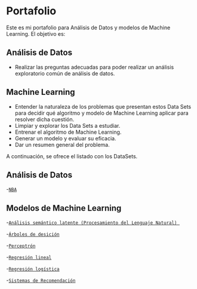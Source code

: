 # Portafolio

Este es mi portafolio para Análisis de Datos y modelos de Machine Learning. El objetivo es:

## Análisis de Datos

- Realizar las preguntas adecuadas para poder realizar un análisis exploratorio común de análisis de datos. 

## Machine Learning

- Entender la naturaleza de los problemas que presentan estos Data Sets para decidir qué algoritmo y modelo de Machine Learning aplicar para resolver dicha cuestión. 
- Limpiar y explorar los Data Sets a estudiar. 
- Entrenar el algoritmo de Machine Learning.
- Generar un modelo y evaluar su eficacia.
- Dar un resumen general del problema.

A continuación, se ofrece el listado con los DataSets.

## Análisis de Datos 

-[`NBA`](https://github.com/ElAleph25/Projectos-del-Portafolio-/blob/main/ClasificadorRese%C3%B1asHoteles/README.md)


## Modelos de Machine Learning

-[`Análisis semántico latente (Procesamiento del Lenguaje Natural) `](https://github.com/ElAleph25/Projectos-del-Portafolio-/tree/main/An%C3%A1lisisSem%C3%A1nticoLatente)

-[`Árboles de desición`](https://github.com/ElAleph25/Projectos-del-Portafolio-/blob/main/%C3%81rbolesDeDesici%C3%B3n/README.md)

-[`Perceptrón`](https://github.com/ElAleph25/Projectos-del-Portafolio-/blob/main/Perceptr%C3%B3nLineal/README.md)

-[`Regresión lineal`](https://github.com/ElAleph25/Projectos-del-Portafolio-/blob/main/ClasificadorRese%C3%B1asHoteles/README.md)

-[`Regresión logística`](https://github.com/ElAleph25/Projectos-del-Portafolio-/blob/main/Regresi%C3%B3nLog%C3%ADstica/README.md)

-[`Sistemas de Recomendación`](https://github.com/ElAleph25/Projectos-del-Portafolio-/blob/main/ClasificadorRese%C3%B1asHoteles/README.md)






